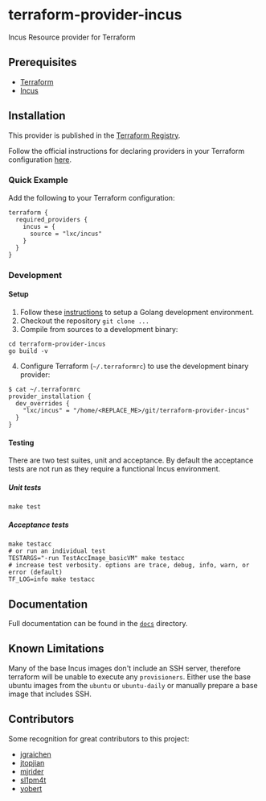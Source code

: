 # terraform-provider-incus

Incus Resource provider for Terraform

## Prerequisites

- [Terraform](http://terraform.io)
- [Incus](https://linuxcontainers.org/incus)

## Installation

This provider is published in the [Terraform Registry](https://registry.terraform.io/providers/lxc/incus).

Follow the official instructions for declaring providers in your Terraform configuration
[here](https://www.terraform.io/docs/configuration/provider-requirements.html).

### Quick Example

Add the following to your Terraform configuration:

```hcl
terraform {
  required_providers {
    incus = {
      source = "lxc/incus"
    }
  }
}
```

### Development

#### Setup

1. Follow these [instructions](https://golang.org/doc/install) to setup a Golang development environment.
2. Checkout the repository `git clone ...`
3. Compile from sources to a development binary:

```shell
cd terraform-provider-incus
go build -v
```

4. Configure Terraform (`~/.terraformrc`) to use the development binary provider:

```shell
$ cat ~/.terraformrc
provider_installation {
  dev_overrides {
    "lxc/incus" = "/home/<REPLACE_ME>/git/terraform-provider-incus"
  }
}
```

#### Testing

There are two test suites, unit and acceptance. By default the acceptance tests are not run as they require a functional
Incus environment.

##### Unit tests

```shell
make test
```

##### Acceptance tests

```shell
make testacc
# or run an individual test
TESTARGS="-run TestAccImage_basicVM" make testacc
# increase test verbosity. options are trace, debug, info, warn, or error (default)
TF_LOG=info make testacc
```

## Documentation

Full documentation can be found in the [`docs`](docs) directory.

## Known Limitations

Many of the base Incus images don't include an SSH server, therefore terraform
will be unable to execute any `provisioners`. Either use the base ubuntu images
from the `ubuntu` or `ubuntu-daily` or manually prepare a base image that
includes SSH.

## Contributors

Some recognition for great contributors to this project:

- [jgraichen](https://github.com/jgraichen)
- [jtopjian](https://github.com/jtopjian)
- [mjrider](https://github.com/mjrider)
- [sl1pm4t](https://github.com/sl1pm4t)
- [yobert](https://github.com/yobert)
